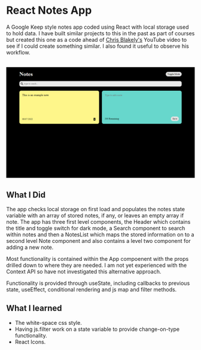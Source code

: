 # React Notes App

A Google Keep style notes app coded using React with local storage used to hold data. I have built similar projects to this in the past as part of courses but created this one as a code ahead of [Chris Blakely's](https://www.youtube.com/watch?v=8KB3DHI-QbM) YouTube video to see if I could create something similar. I also found it useful to observe his workflow.

<p align="centre">
    <img scr="light-mode.png"/>
    <img src="dark-mode.png"/>
</p>

## What I Did
The app checks local storage on first load and populates the notes state variable with an array of stored notes, if any, or leaves an empty array if note. The app has three first level components, the Header which contains the title and toggle switch for dark mode, a Search component to search within notes and then a NotesList which maps the stored information on to a second level Note component and also contains a level two component for adding a new note.

Most functionality is contained within the App compoenent with the props drilled down to where they are needed. I am not yet experienced with the Context API so have not investigated this alternative approach.

Functionality is provided through useState, including callbacks to previous state, useEffect, conditional rendering and js map and filter methods.

## What I learned
* The white-space css style.
* Having js.filter work on a state variable to provide change-on-type functionality.
* React Icons.

